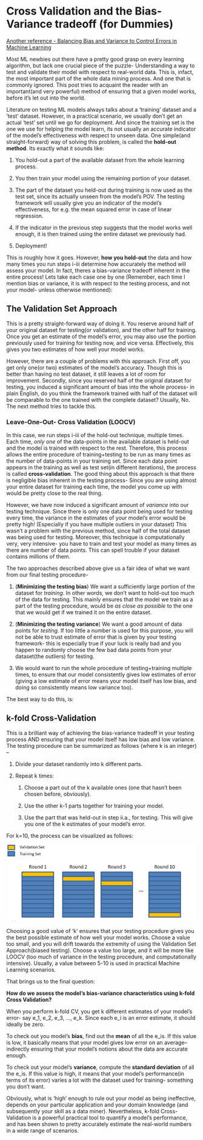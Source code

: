 # Cross Validation and the Bias-Variance tradeoff (for Dummies)

[Another reference - Balancing Bias and Variance to Control Errors in Machine Learning](https://towardsdatascience.com/balancing-bias-and-variance-to-control-errors-in-machine-learning-16ced95724db)

Most ML newbies out there have a pretty good grasp on every learning algorithm, but lack one crucial piece of the puzzle- Understanding a way to test and validate their model with respect to real-world data. This is, infact, the most important part of the whole data mining process. And one that is commonly ignored. This post tries to acquaint the reader with an important(and very powerful) method of ensuring that a given model works, before it’s let out into the world.

Literature on testing ML models always talks about a ‘training’ dataset and a ‘test’ dataset. However, in a practical scenario, we usually don’t get an actual ‘test’ set until we go for deployment. And since the training set is the one we use for helping the model learn, its not usually an accurate indicator of the model’s effectiveness with respect to unseen data. One simple(and straight-forward) way of solving this problem, is called the **hold-out method**. Its exactly what it sounds like:

1. You hold-out a part of the available dataset from the whole learning process.

2. You then train your model using the remaining portion of your dataset.

3. The part of the dataset you held-out during training is now used as the test set, since its actually unseen from the model’s POV. The testing framework will usually give you an indicator of the model’s effectiveness, for e.g. the mean squared error in case of linear regression.

4. If the indicator in the previous step suggests that the model works well enough, it is then trained using the entire dataset we previously had.

5. Deployment!

This is roughly how it goes. However, **how you hold-out** the data and how many times you run steps i-iii determine how accurately the method will assess your model. In fact, theres a bias-variance tradeoff inherent in the entire process! Lets take each case one by one (Remember, each time I mention bias or variance, it is with respect to the testing process, and not your model- unless otherwise mentioned):

## The Validation Set Approach

This is a pretty straight-forward way of doing it. You reserve around half of your original dataset for testing(or validation), and the other half for training. Once you get an estimate of the model’s error, you may also use the portion previously used for training for testing now, and vice versa. Effectively, this gives you two estimates of how well your model works.

However, there are a couple of problems with this approach. First off, you get only one(or two) estimates of the model’s accuracy. Though this is better than having no test dataset, it still leaves a lot of room for improvement. Secondly, since you reserved half of the original dataset for testing, you induced a significant amount of bias into the whole process- in plain English, do you think the framework trained with half of the dataset will be comparable to the one trained with the complete dataset? Usually, No. The next method tries to tackle this.

### Leave-One-Out- Cross Validation (LOOCV)

In this case, we run steps i-iii of the hold-out technique, multiple times. Each time, *only one* of the data-points in the available dataset is held-out and the model is trained with respect to the rest. Therefore, this process allows the entire procedure of training+testing to be run as many times as the number of data-points in your training set. Since each data point appears in the training as well as test set(in different iterations), the process is called **cross-validation**. The good thing about this approach is that there is negligible bias inherent in the testing process- Since you are using almost your entire dataset for training each time, the model you come up with would be pretty close to the real thing.

However, we have now induced a significant amount of *variance* into our testing technique. Since there is only one data point being used for testing every time, the variance in the estimates of your model’s error would be pretty high! (Especially if you have multiple outliers in your dataset) This wasn’t a problem with the previous method, since half of the total dataset was being used for testing. Moreover, this technique is computationally very, very intensive- you have to train and test your model as many times as there are number of data points. This can spell trouble if your dataset contains millions of them.

The two approaches described above give us a fair idea of what we want from our final testing procedure-

1. (**Minimizing the testing bias**) We want a sufficiently large portion of the dataset for *training*. In other words, we don’t want to hold-out too much of the data for testing. This mainly ensures that the model we train as a part of the testing procedure, would be *as close as possible* to the one that we would get if we trained it on the entire dataset.

2. (**Minimizing the testing variance**) We want a good amount of data points for *testing*. If too little a number is used for this purpose, you will not be able to trust estimate of error that is given by your testing framework- this is especially true if your luck is really bad and you happen to randomly choose the few bad data points from your dataset(the outliers) for testing.

3. We would want to run the whole procedure of testing+training multiple times, to ensure that our model consistently gives low estimates of error (giving a low estimate of error means your model itself has low bias, and doing so consistently means low variance too).

The best way to do this, is:

## k-fold Cross-Validation

This is a brilliant way of achieving the bias-variance tradeoff in your testing process AND ensuring that your model itself has low bias and low variance. The testing procedure can be summarized as follows (where k is an integer) –

1. Divide your dataset randomly into k different parts.

2. Repeat k times:

   1. Choose a part out of the k available ones (one that hasn’t been chosen before, obviously).

   2. Use the other k-1 parts together for training your model.

   3. Use the part that was held-out in step ii.a., for testing. This will give you one of the k estimates of your model’s error.

For k=10, the process can be visualized as follows:

![](../../../res/cv.png)

Choosing a good value of ‘k‘ ensures that your testing procedure gives you the best possible estimate of how well your model works. Choose a value too small, and you will drift towards the extremity of using the Validation Set Approach(biased testing). Choose a value too large, and it will be more like LOOCV (too much of variance in the testing procedure, and computationally intensive). Usually, a value between 5-10 is used in practical Machine Learning scenarios.

That brings us to the final question:

**How do we assess the model’s bias-variance characteristics using k-fold Cross Validation?**

When you perform k-fold CV, you get k different estimates of your model’s error- say e_1, e_2, e_3, ..., e_k. Since each e_i is an error estimate, it should ideally be zero.

To check out you model’s **bias**, find out the **mean** of all the e_is. If this value is low, it basically means that your model gives low error on an average– indirectly ensuring that your model’s notions about the data are accurate enough.

To check out your model’s **variance**, compute the **standard deviation** of all the e_is. If this value is high, it means that your model’s performance(in terms of its error) varies a lot with the dataset used for training- something you don’t want.

Obviously, what is ‘high’ enough to rule out your model as being ineffective, depends on your particular application and your domain knowledge (and subsequently your skill as a data miner). Nevertheless, k-fold Cross-Validation is a powerful practical tool to quantify a model’s performance, and has been shown to pretty accurately estimate the real-world numbers in a wide range of scenarios.